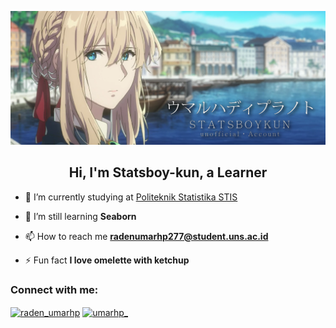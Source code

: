 <p align="left"> <img src="https://github.com/STATSBOYKUN/STATSBOYKUN/blob/main/img/banner.png" alt="statsboykun" /></p>
<h2 align="center">Hi, I'm Statsboy-kun, a Learner</h2>

- 🔭 I’m currently studying at [Politeknik Statistika STIS](https://stis.ac.id/)

- 🌱 I’m still learning **Seaborn**

- 📫 How to reach me **radenumarhp277@student.uns.ac.id**

- ⚡ Fun fact **I love omelette with ketchup**

<h3 align="left">Connect with me:</h3>
<p align="left">
<a href="https://twitter.com/raden_umarhp" target="blank"><img align="center" src="https://raw.githubusercontent.com/rahuldkjain/github-profile-readme-generator/master/src/images/icons/Social/twitter.svg" alt="raden_umarhp" height="30" width="40" /></a>
<a href="https://instagram.com/umarhp_" target="blank"><img align="center" src="https://raw.githubusercontent.com/rahuldkjain/github-profile-readme-generator/master/src/images/icons/Social/instagram.svg" alt="umarhp_" height="30" width="40" /></a>
</p>
